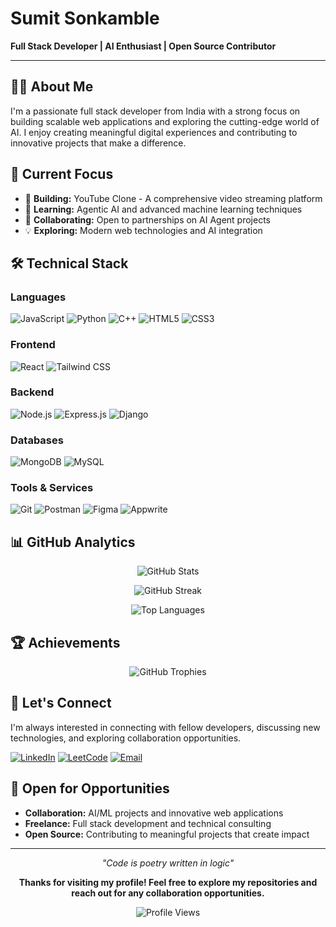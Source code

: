 # Sumit Sonkamble
**Full Stack Developer | AI Enthusiast | Open Source Contributor**

---

## 👨‍💻 About Me

I'm a passionate full stack developer from India with a strong focus on building scalable web applications and exploring the cutting-edge world of AI. I enjoy creating meaningful digital experiences and contributing to innovative projects that make a difference.

## 🚀 Current Focus

- 🔭 **Building:** YouTube Clone - A comprehensive video streaming platform
- 🌱 **Learning:** Agentic AI and advanced machine learning techniques
- 🤝 **Collaborating:** Open to partnerships on AI Agent projects
- 💡 **Exploring:** Modern web technologies and AI integration

## 🛠️ Technical Stack

### **Languages**
![JavaScript](https://img.shields.io/badge/-JavaScript-F7DF1E?style=flat-square&logo=javascript&logoColor=black)
![Python](https://img.shields.io/badge/-Python-3776AB?style=flat-square&logo=python&logoColor=white)
![C++](https://img.shields.io/badge/-C++-00599C?style=flat-square&logo=cplusplus&logoColor=white)
![HTML5](https://img.shields.io/badge/-HTML5-E34F26?style=flat-square&logo=html5&logoColor=white)
![CSS3](https://img.shields.io/badge/-CSS3-1572B6?style=flat-square&logo=css3&logoColor=white)

### **Frontend**
![React](https://img.shields.io/badge/-React-61DAFB?style=flat-square&logo=react&logoColor=black)
![Tailwind CSS](https://img.shields.io/badge/-Tailwind_CSS-38B2AC?style=flat-square&logo=tailwind-css&logoColor=white)

### **Backend**
![Node.js](https://img.shields.io/badge/-Node.js-339933?style=flat-square&logo=node.js&logoColor=white)
![Express.js](https://img.shields.io/badge/-Express.js-000000?style=flat-square&logo=express&logoColor=white)
![Django](https://img.shields.io/badge/-Django-092E20?style=flat-square&logo=django&logoColor=white)

### **Databases**
![MongoDB](https://img.shields.io/badge/-MongoDB-47A248?style=flat-square&logo=mongodb&logoColor=white)
![MySQL](https://img.shields.io/badge/-MySQL-4479A1?style=flat-square&logo=mysql&logoColor=white)

### **Tools & Services**
![Git](https://img.shields.io/badge/-Git-F05032?style=flat-square&logo=git&logoColor=white)
![Postman](https://img.shields.io/badge/-Postman-FF6C37?style=flat-square&logo=postman&logoColor=white)
![Figma](https://img.shields.io/badge/-Figma-F24E1E?style=flat-square&logo=figma&logoColor=white)
![Appwrite](https://img.shields.io/badge/-Appwrite-FD366E?style=flat-square&logo=appwrite&logoColor=white)

## 📊 GitHub Analytics

<div align="center">
  
![GitHub Stats](https://github-readme-stats.vercel.app/api?username=sumit24c&show_icons=true&theme=tokyonight&hide_border=true&count_private=true)

![GitHub Streak](https://github-readme-streak-stats.herokuapp.com/?user=sumit24c&theme=tokyonight&hide_border=true)

![Top Languages](https://github-readme-stats.vercel.app/api/top-langs/?username=sumit24c&layout=compact&theme=tokyonight&hide_border=true)

</div>

## 🏆 Achievements

<div align="center">
  
![GitHub Trophies](https://github-profile-trophy.vercel.app/?username=sumit24c&theme=tokyonight&no-frame=true&column=7)

</div>

## 🤝 Let's Connect

I'm always interested in connecting with fellow developers, discussing new technologies, and exploring collaboration opportunities.

[![LinkedIn](https://img.shields.io/badge/-LinkedIn-0077B5?style=for-the-badge&logo=linkedin&logoColor=white)](https://linkedin.com/in/sumit-sonkamble-61b9502b0)
[![LeetCode](https://img.shields.io/badge/-LeetCode-FFA116?style=for-the-badge&logo=leetcode&logoColor=white)](https://www.leetcode.com/sumit24c)
[![Email](https://img.shields.io/badge/-Email-D14836?style=for-the-badge&logo=gmail&logoColor=white)](mailto:sonkamblesumit236@gmail.com)

## 💼 Open for Opportunities

- **Collaboration:** AI/ML projects and innovative web applications
- **Freelance:** Full stack development and technical consulting
- **Open Source:** Contributing to meaningful projects that create impact

---

<div align="center">
  
*"Code is poetry written in logic"*

**Thanks for visiting my profile! Feel free to explore my repositories and reach out for any collaboration opportunities.**

![Profile Views](https://komarev.com/ghpvc/?username=sumit24c&color=blueviolet&style=flat-square)

</div>
